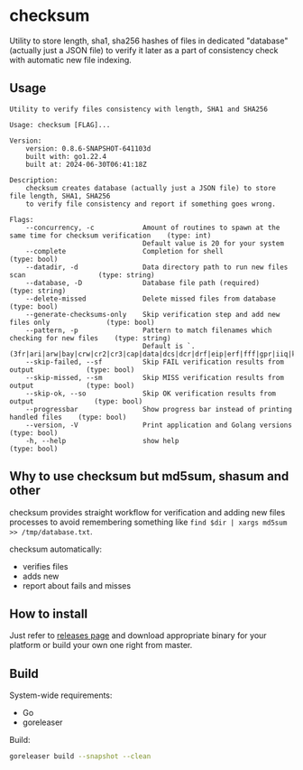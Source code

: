 # checksum

Utility to store length, sha1, sha256 hashes of files in dedicated "database"
(actually just a JSON file) to verify it later as a part of consistency check
with automatic new file indexing.

## Usage

<!-- markdownlint-disable MD013 -->
```man
Utility to verify files consistency with length, SHA1 and SHA256

Usage: checksum [FLAG]...

Version:
    version: 0.8.6-SNAPSHOT-641103d
    built with: go1.22.4
    built at: 2024-06-30T06:41:18Z

Description:
    checksum creates database (actually just a JSON file) to store file length, SHA1, SHA256
    to verify file consistency and report if something goes wrong.

Flags:
    --concurrency, -c            Amount of routines to spawn at the same time for checksum verification    (type: int)
                                 Default value is 20 for your system
    --complete                   Completion for shell                                       (type: bool)
    --datadir, -d                Data directory path to run new files scan                  (type: string)
    --database, -D               Database file path (required)                              (type: string)
    --delete-missed              Delete missed files from database                          (type: bool)
    --generate-checksums-only    Skip verification step and add new files only              (type: bool)
    --pattern, -p                Pattern to match filenames which checking for new files    (type: string)
                                 Default is `.(3fr|ari|arw|bay|crw|cr2|cr3|cap|data|dcs|dcr|drf|eip|erf|fff|gpr|iiq|k25|kdc|mdc|mef|mos|mrw|nef|nrw|obm|orf|pef|ptx|pxn|r3d|raf|raw|rwl|rw2|rwz|sr2|srf|srw|x3f)$`
    --skip-failed, --sf          Skip FAIL verification results from output             (type: bool)
    --skip-missed, --sm          Skip MISS verification results from output             (type: bool)
    --skip-ok, --so              Skip OK verification results from output               (type: bool)
    --progressbar                Show progress bar instead of printing handled files    (type: bool)
    --version, -V                Print application and Golang versions                  (type: bool)
    -h, --help                   show help                                              (type: bool)
```
<!-- markdownlint-enable MD013 -->

## Why to use checksum but md5sum, shasum and other

checksum provides straight workflow for verification and adding new files processes
to avoid remembering something like `find $dir | xargs md5sum >> /tmp/database.txt`.

checksum automatically:

* verifies files
* adds new
* report about fails and misses

## How to install

Just refer to [releases page](https://github.com/teran/checksum/releases) and
download appropriate binary for your platform or build your own one right from
master.

## Build

System-wide requirements:

* Go
* goreleaser

Build:

```bash
goreleaser build --snapshot --clean
```
